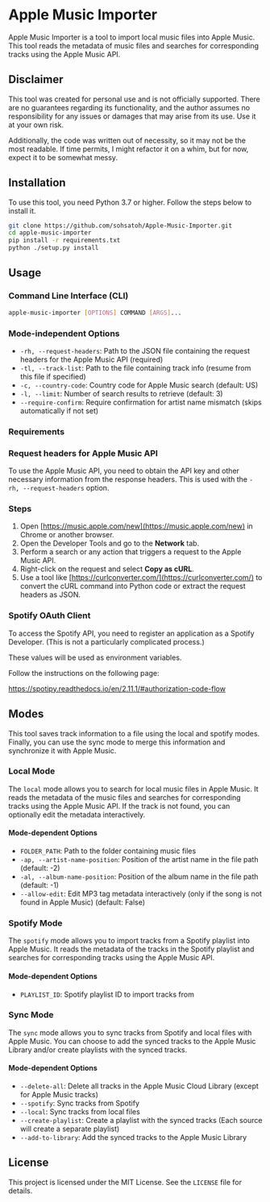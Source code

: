# Apple Music Importer

Apple Music Importer is a tool to import local music files into Apple Music. This tool reads the metadata of music files and searches for corresponding tracks using the Apple Music API.

## Disclaimer

This tool was created for personal use and is not officially supported. There are no guarantees regarding its functionality, and the author assumes no responsibility for any issues or damages that may arise from its use. Use it at your own risk.

Additionally, the code was written out of necessity, so it may not be the most readable. If time permits, I might refactor it on a whim, but for now, expect it to be somewhat messy.

## Installation

To use this tool, you need Python 3.7 or higher. Follow the steps below to install it.

```sh
git clone https://github.com/sohsatoh/Apple-Music-Importer.git
cd apple-music-importer
pip install -r requirements.txt
python ./setup.py install
```

## Usage

### Command Line Interface (CLI)

```sh
apple-music-importer [OPTIONS] COMMAND [ARGS]...
```

### Mode-independent Options

- `-rh, --request-headers`: Path to the JSON file containing the request headers for the Apple Music API (required)
- `-tl, --track-list`: Path to the file containing track info (resume from this file if specified)
- `-c, --country-code`: Country code for Apple Music search (default: US)
- `-l, --limit`: Number of search results to retrieve (default: 3)
- `--require-confirm`: Require confirmation for artist name mismatch (skips automatically if not set)

### Requirements

### Request headers for Apple Music API

To use the Apple Music API, you need to obtain the API key and other necessary information from the response headers.
This is used with the `-rh, --request-headers` option.

### Steps

1. Open [https://music.apple.com/new](https://music.apple.com/new) in Chrome or another browser.
2. Open the Developer Tools and go to the **Network** tab.
3. Perform a search or any action that triggers a request to the Apple Music API.
4. Right-click on the request and select **Copy as cURL**.
5. Use a tool like [https://curlconverter.com/](https://curlconverter.com/) to convert the cURL command into Python code or extract the request headers as JSON.

### Spotify OAuth Client

To access the Spotify API, you need to register an application as a Spotify Developer. (This is not a particularly complicated process.)

These values will be used as environment variables.

Follow the instructions on the following page:

<https://spotipy.readthedocs.io/en/2.11.1/#authorization-code-flow>

## Modes

This tool saves track information to a file using the local and spotify modes.
Finally, you can use the sync mode to merge this information and synchronize it with Apple Music.

### Local Mode

The `local` mode allows you to search for local music files in Apple Music. It reads the metadata of the music files and searches for corresponding tracks using the Apple Music API. If the track is not found, you can optionally edit the metadata interactively.

#### Mode-dependent Options

- `FOLDER_PATH`: Path to the folder containing music files
- `-ap, --artist-name-position`: Position of the artist name in the file path (default: -2)
- `-al, --album-name-position`: Position of the album name in the file path (default: -1)
- `--allow-edit`: Edit MP3 tag metadata interactively (only if the song is not found in Apple Music) (default: False)

### Spotify Mode

The `spotify` mode allows you to import tracks from a Spotify playlist into Apple Music. It reads the metadata of the tracks in the Spotify playlist and searches for corresponding tracks using the Apple Music API.

#### Mode-dependent Options

- `PLAYLIST_ID`: Spotify playlist ID to import tracks from

### Sync Mode

The `sync` mode allows you to sync tracks from Spotify and local files with Apple Music. You can choose to add the synced tracks to the Apple Music Library and/or create playlists with the synced tracks.

#### Mode-dependent Options

- `--delete-all`: Delete all tracks in the Apple Music Cloud Library (except for Apple Music tracks)
- `--spotify`: Sync tracks from Spotify
- `--local`: Sync tracks from local files
- `--create-playlist`: Create a playlist with the synced tracks (Each source will create a separate playlist)
- `--add-to-library`: Add the synced tracks to the Apple Music Library

## License

This project is licensed under the MIT License. See the `LICENSE` file for details.
